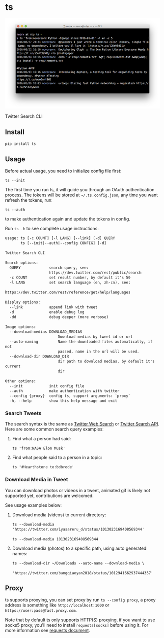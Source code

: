 # ts

![Screen Shot](screenshot.png)

Twitter Search CLI

## Install

    pip install ts


## Usage

Before actual usage, you need to initialize config file first:

    ts --init

The first time you run ts, it will guide you through an OAuth authentication process.
The tokens will be stored at `~/.ts.config.json`, any time you want refresh the tokens, run:

    ts --auth

to make authentication again and update the tokens in config.

Run `ts -h` to see complete usage instructions:

```
usage: ts [-c COUNT] [-l LANG] [--link] [-d] QUERY
       ts [--init|--auth|--config CONFIG] [-d]

Twitter Search CLI

Search options:
  QUERY             search query, see:
                    https://dev.twitter.com/rest/public/search
  -c COUNT          set result number, by default it's 50
  -l LANG           set search language (en, zh-cn), see:
                    https://dev.twitter.com/rest/reference/get/help/languages

Display options:
  --link            append link with tweet
  -d                enable debug log
  -dd               debug deeper (more verbose)

Image options:
  --download-medias DOWNLOAD_MEDIAS
                        Download medias by tweet id or url
  --auto-naming         Name the downloaded files automatically, if not
                        passed, name in the url will be used.
  --download-dir DOWNLOAD_DIR
                        dir path to download medias, by default it's current
                        dir

Other options:
  --init            init config file
  --auth            make authentication with twitter
  --config {proxy}  config ts, support arguments: `proxy`
  -h, --help        show this help message and exit
```

### Search Tweets

The search syntax is the same as [Twitter Web Search](https://twitter.com/search-home) or
[Twitter Search API](https://dev.twitter.com/rest/public/search).
Here are some common search query examples:

1. Find what a person had said:

       ts 'from:NASA Elon Musk'

2. Find what people said to a person in a topic:

       ts '#Hearthstone to:bdbrode'

### Download Media in Tweet

You can download photos or videos in a tweet, animated gif is likely not supported yet,
contributions are welcomed.

See usage examples below:

1. Download media (videos) to current directory:

       ts --download-media 'https://twitter.com/iyasareru_d/status/1013023169408569344'

       ts --download-media 1013023169408569344

2. Download media (photos) to a specific path, using auto generated names:

       ts --download-dir ~/Downloads --auto-name --download-media \
           'https://twitter.com/bangqiaoyan2018/status/1012941662937444357'

## Proxy

ts supports proxying, you can set proxy by run ``ts --config proxy``,
a proxy address is something like `http://localhost:1000` or `https://user:pass@fast.proxy.com`.

Note that by default ts only supports HTTP(S) proxying, if you want to use socks5 proxy,
you'll need to install `requests[socks]` before using it. For more information see
[requests document](http://docs.python-requests.org/en/master/user/advanced/#socks).
